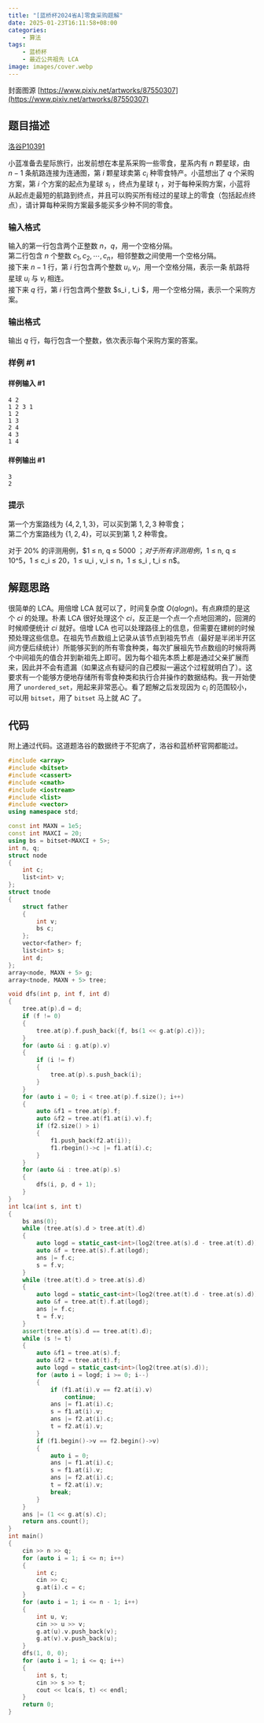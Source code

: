 ```yaml
---
title: "[蓝桥杯2024省A]零食采购题解"
date: 2025-01-23T16:11:58+08:00
categories:
    - 算法
tags:
    - 蓝桥杯
    - 最近公共祖先 LCA
image: images/cover.webp
---
```


封面图源 [https://www.pixiv.net/artworks/87550307](https://www.pixiv.net/artworks/87550307)

## 题目描述
[洛谷P10391](https://www.luogu.com.cn/problem/P10391)

小蓝准备去星际旅行，出发前想在本星系采购一些零食，星系内有 $n$ 颗星球，由 $n-1$ 条航路连接为连通图，第 $i$ 颗星球卖第 $c_i$ 种零食特产。小蓝想出了 $q$ 个采购方案，第 $i$ 个方案的起点为星球 $s_i$ ，终点为星球 $t_i$ ，对于每种采购方案，小蓝将从起点走最短的航路到终点，并且可以购买所有经过的星球上的零食（包括起点终点），请计算每种采购方案最多能买多少种不同的零食。

### 输入格式

输入的第一行包含两个正整数 $n$，$q$，用一个空格分隔。  
第二行包含 $n$ 个整数 $c_1,c_2,\cdots, c_n$，相邻整数之间使用一个空格分隔。  
接下来 $n - 1$ 行，第 $i$ 行包含两个整数 $u_i,v_i$，用一个空格分隔，表示一条
航路将星球 $u_i$ 与 $v_i$ 相连。  
接下来 $q$ 行，第 $i$ 行包含两个整数 $s_i
, t_i $，用一个空格分隔，表示一个采购方案。

### 输出格式

输出 $q$ 行，每行包含一个整数，依次表示每个采购方案的答案。

### 样例 #1

#### 样例输入 #1

```
4 2
1 2 3 1
1 2
1 3
2 4
4 3
1 4
```

#### 样例输出 #1

```
3
2
```

### 提示

第一个方案路线为 $\{4, 2, 1, 3\}$，可以买到第 $1, 2, 3$ 种零食；  
第二个方案路线为 $\{1, 2, 4\}$，可以买到第 $1, 2$ 种零食。

对于 20% 的评测用例，$1 ≤ n, q ≤ 5000 $；    
对于所有评测用例，$1 ≤ n, q ≤ 10^5，1 ≤ c_i ≤ 20，1 ≤ u_i
, v_i ≤ n，1 ≤ s_i
, t_i ≤ n$。

## 解题思路

很简单的 LCA。用倍增 LCA 就可以了，时间复杂度 $O(qlogn)$。有点麻烦的是这个 $ci$ 的处理。朴素 LCA 很好处理这个 $ci$，反正是一个点一个点地回溯的，回溯的时候顺便统计 $ci$ 就好。倍增 LCA 也可以处理路径上的信息，但需要在建树的时候预处理这些信息。在祖先节点数组上记录从该节点到祖先节点（最好是半闭半开区间方便后续统计）所能够买到的所有零食种类，每次扩展祖先节点数组的时候将两个中间祖先的值合并到新祖先上即可。因为每个祖先本质上都是通过父亲扩展而来，因此并不会有遗漏（如果这点有疑问的自己模拟一遍这个过程就明白了）。这要求有一个能够方便地存储所有零食种类和执行合并操作的数据结构。我一开始使用了 `unordered_set`，用起来非常恶心。看了题解之后发现因为 $c_i$ 的范围较小，可以用 `bitset`，用了 `bitset` 马上就 AC 了。

## 代码

附上通过代码。这道题洛谷的数据终于不犯病了，洛谷和蓝桥杯官网都能过。

```cpp
#include <array>
#include <bitset>
#include <cassert>
#include <cmath>
#include <iostream>
#include <list>
#include <vector>
using namespace std;

const int MAXN = 1e5;
const int MAXCI = 20;
using bs = bitset<MAXCI + 5>;
int n, q;
struct node
{
    int c;
    list<int> v;
};
struct tnode
{
    struct father
    {
        int v;
        bs c;
    };
    vector<father> f;
    list<int> s;
    int d;
};
array<node, MAXN + 5> g;
array<tnode, MAXN + 5> tree;

void dfs(int p, int f, int d)
{
    tree.at(p).d = d;
    if (f != 0)
    {
        tree.at(p).f.push_back({f, bs(1 << g.at(p).c)});
    }
    for (auto &i : g.at(p).v)
    {
        if (i != f)
        {
            tree.at(p).s.push_back(i);
        }
    }
    for (auto i = 0; i < tree.at(p).f.size(); i++)
    {
        auto &f1 = tree.at(p).f;
        auto &f2 = tree.at(f1.at(i).v).f;
        if (f2.size() > i)
        {
            f1.push_back(f2.at(i));
            f1.rbegin()->c |= f1.at(i).c;
        }
    }
    for (auto &i : tree.at(p).s)
    {
        dfs(i, p, d + 1);
    }
}
int lca(int s, int t)
{
    bs ans(0);
    while (tree.at(s).d > tree.at(t).d)
    {
        auto logd = static_cast<int>(log2(tree.at(s).d - tree.at(t).d));
        auto &f = tree.at(s).f.at(logd);
        ans |= f.c;
        s = f.v;
    }
    while (tree.at(t).d > tree.at(s).d)
    {
        auto logd = static_cast<int>(log2(tree.at(t).d - tree.at(s).d));
        auto &f = tree.at(t).f.at(logd);
        ans |= f.c;
        t = f.v;
    }
    assert(tree.at(s).d == tree.at(t).d);
    while (s != t)
    {
        auto &f1 = tree.at(s).f;
        auto &f2 = tree.at(t).f;
        auto logd = static_cast<int>(log2(tree.at(s).d));
        for (auto i = logd; i >= 0; i--)
        {
            if (f1.at(i).v == f2.at(i).v)
                continue;
            ans |= f1.at(i).c;
            s = f1.at(i).v;
            ans |= f2.at(i).c;
            t = f2.at(i).v;
        }
        if (f1.begin()->v == f2.begin()->v)
        {
            auto i = 0;
            ans |= f1.at(i).c;
            s = f1.at(i).v;
            ans |= f2.at(i).c;
            t = f2.at(i).v;
            break;
        }
    }
    ans |= (1 << g.at(s).c);
    return ans.count();
}
int main()
{
    cin >> n >> q;
    for (auto i = 1; i <= n; i++)
    {
        int c;
        cin >> c;
        g.at(i).c = c;
    }
    for (auto i = 1; i <= n - 1; i++)
    {
        int u, v;
        cin >> u >> v;
        g.at(u).v.push_back(v);
        g.at(v).v.push_back(u);
    }
    dfs(1, 0, 0);
    for (auto i = 1; i <= q; i++)
    {
        int s, t;
        cin >> s >> t;
        cout << lca(s, t) << endl;
    }
    return 0;
}
```